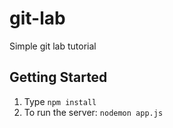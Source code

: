# git-lab
Simple git lab tutorial

## Getting Started

1. Type `npm install`
2. To run the server: `nodemon app.js`